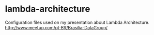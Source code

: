 # lambda-architecture
Configuration files used on my presentation about Lambda Architecture. http://www.meetup.com/pt-BR/Brasilia-DataGroup/
